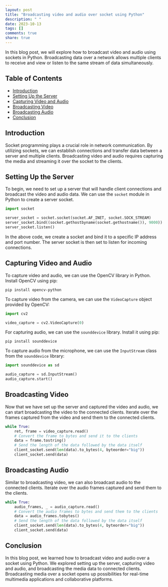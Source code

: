 ```yaml
---
layout: post
title: "Broadcasting video and audio over socket using Python"
description: " "
date: 2023-10-13
tags: []
comments: true
share: true
---
```


In this blog post, we will explore how to broadcast video and audio using sockets in Python. Broadcasting data over a network allows multiple clients to receive and view or listen to the same stream of data simultaneously.

## Table of Contents
- [Introduction](#introduction)
- [Setting Up the Server](#setting-up-the-server)
- [Capturing Video and Audio](#capturing-video-and-audio)
- [Broadcasting Video](#broadcasting-video)
- [Broadcasting Audio](#broadcasting-audio)
- [Conclusion](#conclusion)

## Introduction
Socket programming plays a crucial role in network communication. By utilizing sockets, we can establish connections and transfer data between a server and multiple clients. Broadcasting video and audio requires capturing the media and streaming it over the socket to the clients.

## Setting Up the Server
To begin, we need to set up a server that will handle client connections and broadcast the video and audio data. We can use the `socket` module in Python to create a server socket.

```python
import socket

server_socket = socket.socket(socket.AF_INET, socket.SOCK_STREAM)
server_socket.bind((socket.gethostbyname(socket.gethostname()), 9000))
server_socket.listen()
```

In the above code, we create a socket and bind it to a specific IP address and port number. The server socket is then set to listen for incoming connections.

## Capturing Video and Audio
To capture video and audio, we can use the OpenCV library in Python. Install OpenCV using pip:

```
pip install opencv-python
```

To capture video from the camera, we can use the `VideoCapture` object provided by OpenCV:

```python
import cv2

video_capture = cv2.VideoCapture(0)
```

For capturing audio, we can use the `sounddevice` library. Install it using pip:

```
pip install sounddevice
```

To capture audio from the microphone, we can use the `InputStream` class from the `sounddevice` library:

```python
import sounddevice as sd

audio_capture = sd.InputStream()
audio_capture.start()
```

## Broadcasting Video
Now that we have set up the server and captured the video and audio, we can start broadcasting the video to the connected clients. Iterate over the frames captured from the video and send them to the connected clients.

```python
while True:
    ret, frame = video_capture.read()
    # Convert the frame to bytes and send it to the clients
    data = frame.tostring()
    # Send the length of the data followed by the data itself
    client_socket.send(len(data).to_bytes(4, byteorder="big"))
    client_socket.send(data)
```

## Broadcasting Audio
Similar to broadcasting video, we can also broadcast audio to the connected clients. Iterate over the audio frames captured and send them to the clients.

```python
while True:
    audio_frames, _ = audio_capture.read()
    # Convert the audio frames to bytes and send them to the clients
    data = audio_frames.tobytes()
    # Send the length of the data followed by the data itself
    client_socket.send(len(data).to_bytes(4, byteorder="big"))
    client_socket.send(data)
```

## Conclusion
In this blog post, we learned how to broadcast video and audio over a socket using Python. We explored setting up the server, capturing video and audio, and broadcasting the media data to connected clients. Broadcasting media over a socket opens up possibilities for real-time multimedia applications and collaborative platforms.